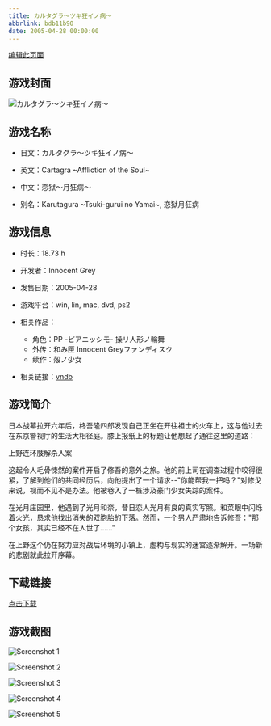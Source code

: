 ```yaml
---
title: カルタグラ～ツキ狂イノ病～
abbrlink: bdb11b90
date: 2005-04-28 00:00:00
---
```

[编辑此页面](https://github.com/ACG-3/ADV3-source/blob/main/source/_posts/games/%E3%82%AB%E3%83%AB%E3%82%BF%E3%82%B0%E3%83%A9%EF%BD%9E%E3%83%84%E3%82%AD%E7%8B%82%E3%82%A4%E3%83%8E%E7%97%85%EF%BD%9E.md)

## 游戏封面

![カルタグラ～ツキ狂イノ病～](https%3A//pan.timero.xyz/onedrive/img_lib_001/%E3%82%AB%E3%83%AB%E3%82%BF%E3%82%B0%E3%83%A9%EF%BD%9E%E3%83%84%E3%82%AD%E7%8B%82%E3%82%A4%E3%83%8E%E7%97%85%EF%BD%9E_cover.avif)


## 游戏名称

- 日文：カルタグラ～ツキ狂イノ病～
- 英文：Cartagra ~Affliction of the Soul~
- 中文：恋狱～月狂病～

- 别名：Karutagura ~Tsuki-gurui no Yamai~, 恋狱月狂病


## 游戏信息

- 时长：18.73 h
- 开发者：Innocent Grey
- 发售日期：2005-04-28
- 游戏平台：win, lin, mac, dvd, ps2
- 相关作品：
   - 角色：PP -ピアニッシモ- 操リ人形ノ輪舞
   - 外传：和み匣 Innocent Greyファンディスク
   - 续作：殻ノ少女

- 相关链接：[vndb](https://vndb.org/v515)


## 游戏简介

日本战幕拉开六年后，柊吾隆四郎发现自己正坐在开往祖士的火车上，这与他过去在东京警视厅的生活大相径庭。膝上报纸上的标题让他想起了通往这里的道路：

上野连环肢解杀人案

这起令人毛骨悚然的案件开启了修吾的意外之旅。他的前上司在调查过程中咬得很紧，了解到他们的共同经历后，向他提出了一个请求--"你能帮我一把吗？"对修戈来说，视而不见不是办法。他被卷入了一桩涉及豪门少女失踪的案件。

在光月庄园里，他遇到了光月和奈，昔日恋人光月有良的真实写照。和菜眼中闪烁着火光，恳求他找出消失的双胞胎的下落。然而，一个男人严肃地告诉修吾："那个女孩，其实已经不在人世了......"

在上野这个仍在努力应对战后环境的小镇上，虚构与现实的迷宫逐渐解开。一场新的悲剧就此拉开序幕。




## 下载链接

[点击下载](https://pan.timero.xyz/onedrive/adv_lib_001/%E3%82%AB%E3%83%AB%E3%82%BF%E3%82%B0%E3%83%A9%EF%BD%9E%E3%83%84%E3%82%AD%E7%8B%82%E3%82%A4%E3%83%8E%E7%97%85%EF%BD%9E)


## 游戏截图


![Screenshot 1](https%3A//pan.timero.xyz/onedrive/img_lib_001/%E3%82%AB%E3%83%AB%E3%82%BF%E3%82%B0%E3%83%A9%EF%BD%9E%E3%83%84%E3%82%AD%E7%8B%82%E3%82%A4%E3%83%8E%E7%97%85%EF%BD%9E_Screenshot_1.avif)

![Screenshot 2](https%3A//pan.timero.xyz/onedrive/img_lib_001/%E3%82%AB%E3%83%AB%E3%82%BF%E3%82%B0%E3%83%A9%EF%BD%9E%E3%83%84%E3%82%AD%E7%8B%82%E3%82%A4%E3%83%8E%E7%97%85%EF%BD%9E_Screenshot_2.avif)

![Screenshot 3](https%3A//pan.timero.xyz/onedrive/img_lib_001/%E3%82%AB%E3%83%AB%E3%82%BF%E3%82%B0%E3%83%A9%EF%BD%9E%E3%83%84%E3%82%AD%E7%8B%82%E3%82%A4%E3%83%8E%E7%97%85%EF%BD%9E_Screenshot_3.avif)

![Screenshot 4](https%3A//pan.timero.xyz/onedrive/img_lib_001/%E3%82%AB%E3%83%AB%E3%82%BF%E3%82%B0%E3%83%A9%EF%BD%9E%E3%83%84%E3%82%AD%E7%8B%82%E3%82%A4%E3%83%8E%E7%97%85%EF%BD%9E_Screenshot_4.avif)

![Screenshot 5](https%3A//pan.timero.xyz/onedrive/img_lib_001/%E3%82%AB%E3%83%AB%E3%82%BF%E3%82%B0%E3%83%A9%EF%BD%9E%E3%83%84%E3%82%AD%E7%8B%82%E3%82%A4%E3%83%8E%E7%97%85%EF%BD%9E_Screenshot_5.avif)

